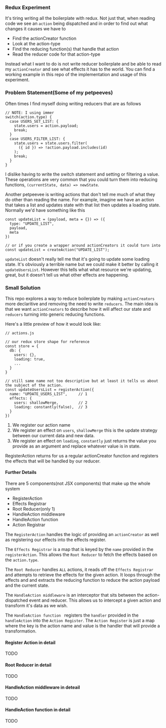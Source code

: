 ### Redux Experiment
It's tiring writing all the boilerplate with redux. Not just that, when reading code we see an `action` being dispatched and in order to find out what changes it causes we have to

- Find the actionCreator function
- Look at the action-type
- Find the reducing function(s) that handle that action
- Read the reducer code for that action-type

Instead what I want to do is not write reducer boilerplate and be able to read my `actionCreator` and see what effects it has to the world.
You can find a working example in this repo of the implementation and usage of this experiment.

### Problem Statement(Some of my petpeeves)
Often times I find myself doing writing reducers that are as follows

```
// NOTE: I using immer
switch(action.type) {
  case USERS_SET_LIST: {
    state.users = action.payload;
    break;
  }
  case USERS_FILTER_LIST: {
    state.users = state.users.filter(
	  ({ id }) => !action.payload.includes(id)
    );
	break;
  }
}
```

I dislike having to write the switch statement and setting or filtering a value.  These operations are very common that you could turn them into reducing functions, `(currentState, data) => newState`.

Another petpeevee is writing actions that don't tell me much of what they do other than reading the name. For example, imagine we have an action that takes a list and updates state with that list then updates a loading state. Normally we'd have something like this

```
const updateList = (payload, meta = {}) => ({
  type: "UPDATE_LIST",
  payload,
  meta
})

// or if you create a wrapper around actionCreators it could turn into
const updateList = createAction("UPDATE_LIST");
```

`updateList` doesn't really tell me that it's going to update some loading state. It's obviously a terrible name but we could make it better by calling it `updateUsersList`. However this tells what what resource we're updating, great, but it doesn't tell us what other effects are happening.

### Small Solution
This repo explores a way to reduce boilerplate by making `actionCreators` more declaritive and removing the need to write `reducers`.
The main idea is that we want `actionCreators` to describe how it will affect our state and `reducers` turning into generic reducing functions.

Here's a little preview of how it would look like:

```
// actions.js

// our redux store shape for reference
const store = {
  db: {
	users: {},
	loading: true,
	...
  }
}

// still same name not too descriptive but at least it tells us about the subject of the action.
const updateUsersList = registerAction({
  name: "UPDATE_USERS_LIST",     // 1
  effects: {
    users: shallowMerge,         // 2
	loading: constantly(false),  // 3
  }
})
```

1. We register our action name
2. We register an effect on `users`, `shallowMerge` this is the update strategy between our current data and new data.
3. We register an effect on `loading`, `constantly` just returns the value you provide as an argument and replace whatever value is in state.

RegisterAction returns for us a regular actionCreator function and registers the effects that will be handled by our reducer.

#### Further Details
There are 5 components(not JSX components) that make up the whole system

- RegisterAction
- Effects Registrar
- Root Reducer(only 1)
- HandleAction middleware
- HandleAction function
- Action Registrar

The `RegisterAction` handles the logic of providing an `actionCreator` as well as registering our effects into the effects register.

The `Effects Registrar` is a map that is keyed by the `name` provided in the `registerAction`. This allows the `Root Reducer` to fetch the effects based on the `action.type`. 

The `Root Reducer` handles `ALL` actions, it reads off the `Effects Registrar` and attempts to retrieve the effects for the given action. It loops through the effects and and extracts the reducing function to reduce the action payload and the current state.

The `HandleAction middleware` is an interceptor that sits between the action-dispatched event and reducer. This allows us to intercept a given action and transform it's data as we wish. 

The `HandleAction function ` registers the `handler` provided in the `handleAction` into the `Action Register`. The `Action Register` is just a map where the key is the action name and value is the handler that will provide a transformation.

#### Register Action in detail
TODO

#### Root Reducer in detail
TODO

#### HandleAction middleware in deteail
TODO

#### HandleAction function in detail
TODO
